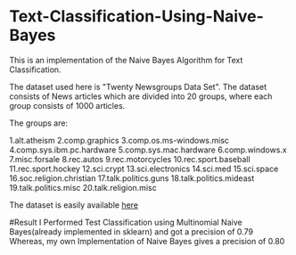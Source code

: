 # Text-Classification-Using-Naive-Bayes
This is an implementation of the Naive Bayes Algorithm for Text Classification.

The dataset used here is "Twenty Newsgroups Data Set". The dataset consists of News articles which are divided into 20 groups, where each group consists of 1000 articles.

The groups are:

1.alt.atheism
2.comp.graphics
3.comp.os.ms-windows.misc
4.comp.sys.ibm.pc.hardware
5.comp.sys.mac.hardware
6.comp.windows.x
7.misc.forsale
8.rec.autos
9.rec.motorcycles
10.rec.sport.baseball
11.rec.sport.hockey
12.sci.crypt
13.sci.electronics
14.sci.med
15.sci.space
16.soc.religion.christian
17.talk.politics.guns
18.talk.politics.mideast
19.talk.politics.misc
20.talk.religion.misc

The dataset is easily available [here](http://archive.ics.uci.edu/ml/datasets/Twenty+Newsgroups)

#Result
I Performed Test Classification using Multinomial Naive Bayes(already implemented in sklearn) and got a precision of 0.79
Whereas, my own Implementation of Naive Bayes gives a precision of 0.80
